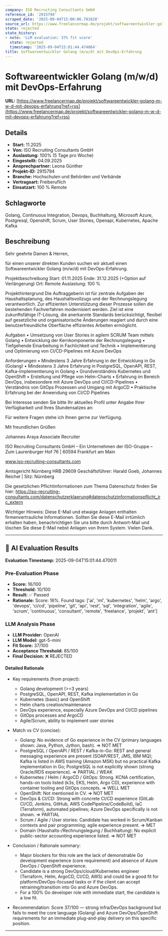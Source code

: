 ```yaml
---
company: ISO Recruiting Consultants GmbH
reference_id: '2915794'
scraped_date: '2025-09-04T15:00:06.701828'
source_url: https://www.freelancermap.de/projekt/softwareentwickler-golang-m-w-d-mit-devops-erfahrung?ref=rss
state: rejected
state_history:
- note: 'LLM evaluation: 37% fit score'
  state: rejected
  timestamp: '2025-09-04T15:01:44.474064'
title: Softwareentwickler Golang (m/w/d) mit DevOps-Erfahrung
---
```



# Softwareentwickler Golang (m/w/d) mit DevOps-Erfahrung
**URL:** [https://www.freelancermap.de/projekt/softwareentwickler-golang-m-w-d-mit-devops-erfahrung?ref=rss](https://www.freelancermap.de/projekt/softwareentwickler-golang-m-w-d-mit-devops-erfahrung?ref=rss)
## Details
- **Start:** 11.2025
- **Von:** ISO Recruiting Consultants GmbH
- **Auslastung:** 100% (5 Tage pro Woche)
- **Eingestellt:** 04.09.2025
- **Ansprechpartner:** Leona Günther
- **Projekt-ID:** 2915794
- **Branche:** Hochschulen und Behörden und Verbände
- **Vertragsart:** Freiberuflich
- **Einsatzart:** 100
                                                % Remote

## Schlagworte
Golang, Continuous Integration, Devops, Buchhaltung, Microsoft Azure, Postgresql, Openshift, Scrum, User Stories, Openapi, Kubernetes, Apache Kafka

## Beschreibung
Sehr geehrte Damen & Herren,

für einen unserer direkten Kunden suchen wir aktuell einen Softwareentwickler Golang (m/w/d) mit DevOps-Erfahrung.

Projektbeschreibung
Start: 01.11.2025
Ende: 31.12.2025 (+Option auf Verlängerung)
Ort: Remote
Auslastung: 100 %

Projekthintergrund
Die Auftraggeberin ist für zentrale Aufgaben der Haushaltsplanung, des Haushaltsvollzugs und der Rechnungslegung verantwortlich. Zur effizienten Unterstützung dieser Prozesse sollen die bestehenden Fachverfahren modernisiert werden. Ziel ist eine zukunftsfähige IT-Lösung, die anerkannte Standards berücksichtigt, flexibel auf gesetzliche und organisatorische Änderungen reagiert und durch eine benutzerfreundliche Oberfläche effizientes Arbeiten ermöglicht.

Aufgaben
• Umsetzung von User Stories in agilem SCRUM Team mittels Golang
• Entwicklung der Kernkomponente der Rechnungslegung
• Tiefgehende Einarbeitung in Fachlichkeit und Technik
• Implementierung und Optimierung von CI/CD-Pipelines mit Azure DevOps

Anforderungen
• Mindestens 3 Jahre Erfahrung in der Entwicklung in Go (Golang)
• Mindestens 3 Jahre Erfahrung in PostgreSQL, OpenAPI, REST, Kafka-Implementierung in Golang
• Grundverständnis Kubernetes und OpenShift
• Erstellung und Pflege von Helm-Charts
• Erfahrung im Bereich DevOps, insbesondere mit Azure DevOps und CI/CD-Pipelines
• Verständnis von GitOps Prozessen und Umgang mit ArgoCD
• Praktische Erfahrung bei der Anwendung von CI/CD Pipelines

Bei Interesse senden Sie bitte Ihr aktuelles Profil unter Angabe Ihrer Verfügbarkeit und Ihres Stundensatzes an:

Für weitere Fragen stehe ich Ihnen gerne zur Verfügung.

Mit freundlichen Grüßen

Johannes Araya
Associate Recruiter

ISO Recruiting Consultants GmbH
– Ein Unternehmen der ISO-Gruppe –
Zum Laurenburger Hof 76 | 60594 Frankfurt am Main

www.iso-recruiting-consultants.com

Amtsgericht Nürnberg HRB 29609
Geschäftsführer: Harald Goeb, Johannes Reichel | Sitz: Nürnberg

Die gesetzlichen Pflichtinformationen zum Thema Datenschutz finden Sie hier:
https://iso-recruiting-consultants.com/datenschutzerklaerung#datenschutzinformationspflicht_irc_extern

Wichtiger Hinweis: Diese E-Mail und etwaige Anlagen enthalten firmenvertrauliche Informationen. Sollten Sie diese E-Mail irrtümlich erhalten haben, benachrichtigen Sie uns bitte durch Antwort-Mail und löschen Sie diese E-Mail nebst Anlagen von Ihrem System. Vielen Dank.

---

## 🤖 AI Evaluation Results

**Evaluation Timestamp:** 2025-09-04T15:01:44.470011

### Pre-Evaluation Phase
- **Score:** 16/100
- **Threshold:** 10/100
- **Result:** ✅ Passed
- **Rationale:** Score: 16%. Found tags: ['ai', 'ml', 'kubernetes', 'helm', 'argo', 'devops', 'ci/cd', 'pipeline', 'git', 'api', 'rest', 'sql', 'integration', 'agile', 'scrum', 'continuous', 'consultant', 'remote', 'freelance', 'projekt', 'ant']

### LLM Analysis Phase
- **LLM Provider:** OpenAI
- **LLM Model:** gpt-5-mini
- **Fit Score:** 37/100
- **Acceptance Threshold:** 85/100
- **Final Decision:** ❌ REJECTED

#### Detailed Rationale
- Key requirements (from project):
  - Golang development (>=3 years)
  - PostgreSQL, OpenAPI, REST, Kafka implementation in Go
  - Kubernetes (basic) and OpenShift
  - Helm charts creation/maintenance
  - DevOps experience, especially Azure DevOps and CI/CD pipelines
  - GitOps processes and ArgoCD
  - Agile/Scrum, ability to implement user stories

- Match vs CV (concise):
  - Golang: No evidence of Go experience in the CV (primary languages shown: Java, Python, Jython, bash). => NOT MET
  - PostgreSQL / OpenAPI / REST / Kafka-in-Go: REST and general messaging experience are present (SOAP/REST, JMS, IBM MQ); Kafka is listed in AWS training (Amazon MSK) but no practical Kafka implementation in Go; PostgreSQL is not explicitly shown (strong Oracle/RDS experience). => PARTIAL / WEAK
  - Kubernetes / Helm / ArgoCD / GitOps: Strong. KCNA certification, hands-on tools listed (k3s, EKS, Helm, Argo CD), experience with container tooling and GitOps concepts. => WELL MET
  - OpenShift: Not mentioned in CV. => NOT MET
  - DevOps & CI/CD: Strong with concrete CI/CD experience (GitLab CI/CD, Jenkins, GitHub, AWS CodePipeline/CodeBuild), IaC (Terraform), automated pipelines; Azure DevOps specifically is not shown. => PARTIAL
  - Scrum / Agile / User stories: Candidate has worked in Scrum/Kanban contexts and pair programming; agile experience present. => MET
  - Domain (Haushalts-/Rechnungslegung / Buchhaltung): No explicit public-sector accounting experience listed. => NOT MET

- Conclusion / Rationale summary:
  - Major blockers for this role are the lack of demonstrable Go development experience (core requirement) and absence of Azure DevOps / OpenShift experience.  
  - Candidate is a strong DevOps/cloud/Kubernetes engineer (Terraform, Helm, ArgoCD, CI/CD, AWS) and could be a good fit for platform/DevOps-focused tasks or if the client can accept retraining/transition into Go and Azure DevOps.  
  - For a 100% Go developer role with immediate start, the candidate is a low fit.

- Recommendation: Score 37/100 — strong infra/DevOps background but fails to meet the core language (Golang) and Azure DevOps/OpenShift requirements for an immediate plug-and-play delivery on this specific position.

---
